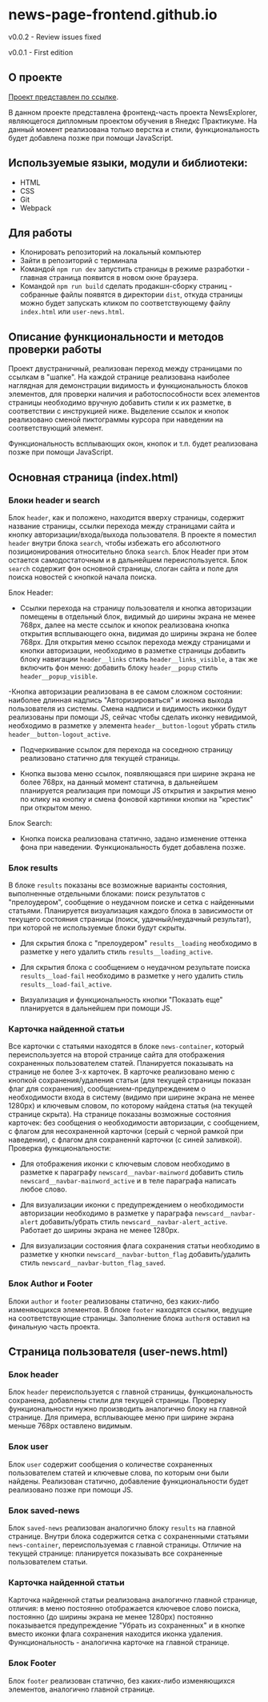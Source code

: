 # news-page-frontend.github.io

v0.0.2 - Review issues fixed

v0.0.1 - First edition

## О проекте

[Проект представлен по ссылке](https://konovaly4.github.io/news-page-frontend.github.io/). 

В данном проекте представлена фронтенд-часть проекта NewsExplorer, являющегося дипломным проектом обучения в Янедкс Практикуме. На данный момент реализована только верстка и стили, функциональность будет добавлена позже при помощи JavaScript.

## Используемые языки, модули и библиотеки:

- HTML
- CSS
- Git
- Webpack

## Для работы

- Клонировать репозиторий на локальный компьютер
- Зайти в репозиторий с терминала
- Командой `npm run dev` запустить страницы в режиме разработки - главная страница появится в новом окне браузера.
- Командой `npm run build` сделать продакшн-сборку страниц - собранные файлы появятся в директории `dist`, откуда страницы можно будет запускать кликом по соответствующему файлу `index.html` или `user-news.html`.

## Описание функциональности и методов проверки работы

Проект двустраничный, реализован переход между страницами по ссылкам в "шапке". На каждой странице реализована наиболее наглядная для демонстрации видимость и функциональность блоков элементов, для проверки наличия и работоспособности всех элементов страницы необходимо вручную добавить стили к их разметке, в соответствии с инструкцией ниже. Выделение ссылок и кнопок реализовано сменой пиктограммы курсора при наведении на соответствующий элемент.

Функциональность всплывающих окон, кнопок и т.п. будет реализована позже при помощи JavaScript.

## Основная страница (index.html)

### Блоки header и search

Блок `header`, как и положено, находится вверху страницы, содержит название страницы, ссылки перехода между страницами сайта и кнопку авторизации/входа/выхода пользователя. В проекте я поместил `header` внутри блока `search`, чтобы избежать его абсолютного позиционирования относительно блока `search`. Блок Header при этом остается самодостаточным и в дальнейшем переиспользуется. Блок `search` содержит фон основной страницы, слоган сайта и поле для поиска новостей с кнопкой начала поиска.

Блок Header:

- Ссылки перехода на страницу пользователя и кнопка авторизации помещены в отдельный блок, видимый до ширины экрана не менее 768рх, далее на месте ссылок и кнопок реализована кнопка открытия всплывающего окна, видимая до ширины экрана не более 768рх. Для открытия меню ссылок перехода между страницами и кнопки авторизации, необходимо в разметке страницы добавить блоку навигации `header__links` стиль `header__links_visible`, а так же включить фон меню: добавить блоку `header__popup` стиль `header__popup_visible`.

-Кнопка авторизации реализована в ее самом сложном состоянии: наиболее длинная надпись "Авторизироваться" и иконка выхода пользователя из системы. Смена надписи и видимость иконки будут реализованы при помощи JS, сейчас чтобы сделать иконку невидимой, необходимо в разметке у элемента `header__button-logout` убрать стиль `header__button-logout_active`.

- Подчеркивание ссылок для перехода на соседнюю страницу реализовано статично для текущей страницы.

- Кнопка вызова меню ссылок, появляющаяся при ширине экрана не более 768рх, на данный момент статична, в дальнейшем планируется реализация при помощи JS открытия и закрытия меню по клику на кнопку и смена фоновой картинки кнопки на "крестик" при открытом меню.

Блок Search:

- Кнопка поиска реализована статично, задано изменение оттенка фона при наведении. Функциональность будет добавлена позже.

### Блок results

В блоке `results` показаны все возможные варианты состояния, выполненные отдельными блоками: поиск результатов с "прелоудером", сообщение о неудачном поиске и сетка с найденными статьями. Планируется визуализация каждого блока в зависимости от текущего состояния страницы (поиск, удачный/неудачный результат), при которой не используемые блоки будут скрыты.

- Для скрытия блока с "прелоудером" `results__loading` необходимо в разметке у него удалить стиль `results__loading_active`.

- Для скрытия блока с сообщением о неудачном результате поиска `results__load-fail` необходимо в разметке у него удалить стиль `results__load-fail_active`.

- Визуализация и функциональность кнопки "Показать еще" планируется в дальнейшем при помощи JS.

### Карточка найденной статьи

Все карточки с статьями находятся в блоке `news-container`, который переиспользуется на второй странице сайта для отображения сохраненных пользователем статей. Планируется показывать на странице не более 3-х карточек. В карточке реализовано меню с кнопкой сохранения/удаления статьи (для текущей страницы показан флаг для сохранения), сообщением-предупреждением о необходимости входа в систему (видимо при ширине экрана не менее 1280рх) и ключевым словом, по которому найдена статья (на текущей странице скрыта). На странице показаны возможные состояния карточек: без сообщения о необходимости авторизации, с сообщением, с флагом для несохраненной карточки (серый с черной рамкой при наведении), с флагом для сохраненнй карточки (с синей заливкой).
Проверка функциональности:

- Для отображения иконки с ключевым словом необходимо в разметке к параграфу `newscard__navbar-mainword` добавить стиль `newscard__navbar-mainword_active` и в теле параграфа написать любое слово.

- Для визуализации иконки с предупреждением о необходимости авторизации необходимо в разметке у параграфа `newscard__navbar-alert` добавить/убрать стиль `newscard__navbar-alert_active`. Работает до ширины экрана не менее 1280рх.

- Для визуализации состояния флага сохранения статьи необходимо в разметке у кнопки `newscard__navbar-button_flag` добавить/удалить стиль `newscard__navbar-button_flag_saved`.

### Блок Author и Footer

Блоки `author` и `footer` реализованы статично, без каких-либо изменяющихся элементов. В блоке `footer` находятся ссылки, ведущие на соответствующие страницы. Заполнение блока `author`я оставил на финальную часть проекта.


## Страница пользователя (user-news.html)

### Блок header

Блок `header` переиспользуется с главной страницы, функциональность сохранена, добавлены стили для текущей страницы. Проверку функциональности нужно производить аналогично блоку на главной странице. Для примера, всплывающее меню при ширине экрана меньше 768рх оставлено видимым.

### Блок user

Блок `user` содержит сообщения о количестве сохраненных пользователем статей и ключевые слова, по которым они были найдены. Реализован статично, добавление функциональности будет реализовано позже при помощи JS.

### Блок saved-news

Блок `saved-news` реализован аналогично блоку `results` на главной странице. Внутри блока содержится сетка с сохраненными статьями `news-container`, переиспользуемая с главной страницы. Отличие на текущей странице: планируется показывать все сохраненные пользователем статьи.

### Карточка найденной статьи

Карточка найденной статьи реализована аналогично главной странице, отличия: в меню постоянно отображается ключевое слово поиска, постоянно (до ширины экрана не менее 1280рх) постоянно показывается предупреждение "Убрать из сохраненных" и в кнопке вместо иконки флага сохранения находится иконка удаления. Функциональность - аналогична карточке на главной странице.

### Блок Footer

Блок `footer` реализован статично, без каких-либо изменяющихся элементов, аналогично главной странице.



